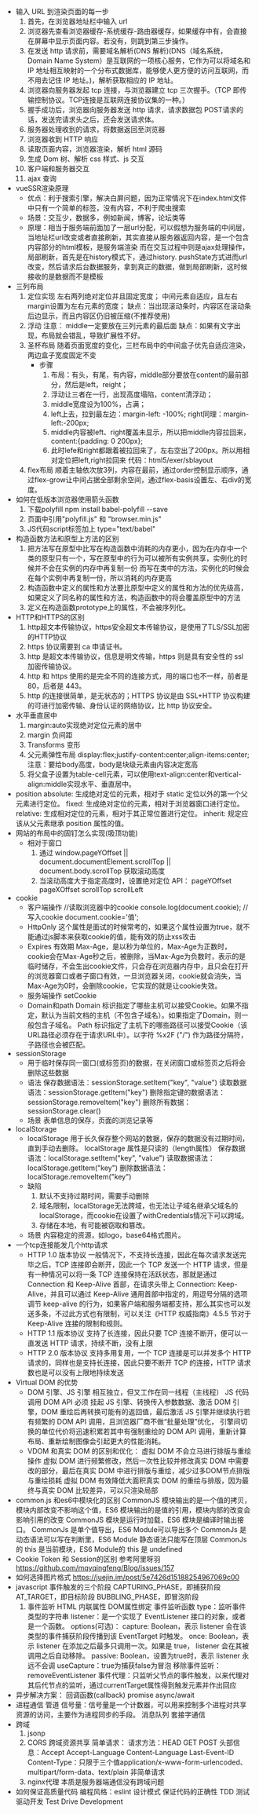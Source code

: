 - 输入 URL 到渲染页面的每一步
  1. 首先，在浏览器地址栏中输入 url
  2. 浏览器先查看浏览器缓存-系统缓存-路由器缓存，如果缓存中有，会直接在屏幕中显示页面内容。若没有，则跳到第三步操作。
  3. 在发送 http 请求前，需要域名解析(DNS 解析)(DNS（域名系统，Domain Name System）是互联网的一项核心服务，它作为可以将域名和 IP 地址相互映射的一个分布式数据库，能够使人更方便的访问互联网，而不用去记住 IP 地址。)，解析获取相应的 IP 地址。
  4. 浏览器向服务器发起 tcp 连接，与浏览器建立 tcp 三次握手。（TCP 即传输控制协议。TCP连接是互联网连接协议集的一种。）
  5. 握手成功后，浏览器向服务器发送 http 请求，请求数据包 POST请求的话，发送完请求头之后，还会发送请求体。
  6. 服务器处理收到的请求，将数据返回至浏览器
  7. 浏览器收到 HTTP 响应
  8. 读取页面内容，浏览器渲染，解析 html 源码
  9. 生成 Dom 树、解析 css 样式、js 交互
  10. 客户端和服务器交互
  11. ajax 查询
- vueSSR渲染原理
    - 优点：利于搜索引擎，解决白屏问题，因为正常情况下在index.html文件中只有一个简单的标签，没有内容，不利于爬虫搜索
    - 场景：交互少，数据多，例如新闻，博客，论坛类等
    - 原理：相当于服务端前面加了一层url分配，可以假想为服务端的中间层，
    当地址栏url改变或者直接刷新，其实直接从服务器返回内容，是一个包含内容部分的html模板，是服务端渲染
    而在交互过程中则是ajax处理操作，局部刷新，首先是在history模式下，通过history. pushState方式进而url改变，然后请求后台数据服务，拿到真正的数据，做到局部刷新，这时候接收的是数据而不是模板
- 三列布局  
    1. 定位实现
        左右两列绝对定位并且固定宽度；
        中间元素自适应，且左右margin设置为左右元素的宽度；
        缺点：当出现滚动条时，内容区在滚动条后边显示，而且内容区仍旧被压缩(不推荐使用)
    2. 浮动
        注意： middle一定要放在三列元素的最后面
        缺点：如果有文字出现，布局就会错乱，导致扩展性不好。
    3. 圣杯布局
        随着页面宽度的变化，三栏布局中的中间盒子优先自适应渲染，两边盒子宽度固定不变
        - 步骤
            1. 布局：有头，有尾，有内容，middle部分要放在content的最前部分，然后是left，reight；
            2. 浮动让三者在一行，出现高度塌陷，content清浮动；
            3. middle宽度设为100%，占满；
            4. left上去，拉到最左边：margin-left: -100%; right同理：margin-left:-200px;
            5. middle内容被left、right覆盖未显示，所以把middle内容拉回来，content:{padding: 0 200px};
            6. 此时lefe和right都跟着被拉回来了，左右空出了200px。所以用相对定位把left,right拉回来
        代码：html5/exer/sblayout
    4. flex布局
        顺着主轴依次放3列，内容在最前，通过order控制显示顺序，通过flex-grow让中间占据全部剩余空间，通过flex-basis设置左、右div的宽度。
- 如何在低版本浏览器使用箭头函数
    1. 下载polyfill
        npm install babel-polyfill --save
    2. 页面中引用"polyfill.js" 和 "browser.min.js"
    3. JS代码script标签加上 type="text/babel"
        <script type="text/babel"></script>
- 构造函数方法和原型上方法的区别
    1. 把方法写在原型中比写在构造函数中消耗的内存更小，因为在内存中一个类的原型只有一个，写在原型中的行为可以被所有实例共享，实例化的时候并不会在实例的内存中再复制一份
    而写在类中的方法，实例化的时候会在每个实例中再复制一份，所以消耗的内存更高
    2. 构造函数中定义的属性和方法要比原型中定义的属性和方法的优先级高，如果定义了同名称的属性和方法，构造函数中的将会覆盖原型中的方法
    3. 定义在构造函数prototype上的属性，不会被序列化。
- HTTP和HTTPS的区别
    1. http超文本传输协议，https安全超文本传输协议，是使用了TLS/SSL加密的HTTP协议
    2. https 协议需要到 ca 申请证书。
    3. http 是超文本传输协议，信息是明文传输，https 则是具有安全性的 ssl 加密传输协议。
    4. http 和 https 使用的是完全不同的连接方式，用的端口也不一样，前者是 80，后者是 443。
    5. http 的连接很简单，是无状态的；HTTPS 协议是由 SSL+HTTP 协议构建的可进行加密传输、身份认证的网络协议，比 http 协议安全。
- 水平垂直居中
    1. margin:auto实现绝对定位元素的居中
    2. margin 负间距
    3. Transforms 变形
    4. 父元素弹性布局 display:flex;justify-content:center;align-items:center;
        注意：要给body高度，body是块级元素由内容决定宽高
    5. 将父盒子设置为table-cell元素，可以使用text-align:center和vertical-align:middle实现水平、垂直居中。
- position
    absolute: 生成绝对定位的元素，相对于 static 定位以外的第一个父元素进行定位。
    fixed: 生成绝对定位的元素，相对于浏览器窗口进行定位。
    relative: 生成相对定位的元素，相对于其正常位置进行定位。
    inherit: 规定应该从父元素继承 position 属性的值。
- 网站的布局中的固钉怎么实现(吸顶功能)
    - 相对于窗口
        1. 通过 window.pageYOffset || document.documentElement.scrollTop || document.body.scrollTop 获取滚动高度
        2. 当滚动高度大于指定高度时，设置绝对定位
        API： pageYOffset pageXOffset scrollTop scrollLeft 
- cookie
    - 客户端操作
        //读取浏览器中的cookie
        console.log(document.cookie);
        //写入cookie
        document.cookie='值';
    - HttpOnly
        这个属性是面试的时候常考的，如果这个属性设置为true，就不能通过js脚本来获取cookie的值，能有效的防止xss攻击
    - Expires 有效期
        Max-Age，是以秒为单位的，Max-Age为正数时，cookie会在Max-Age秒之后，被删除，当Max-Age为负数时，表示的是临时储存，不会生出cookie文件，只会存在浏览器内存中，且只会在打开的浏览器窗口或者子窗口有效，一旦浏览器关闭，cookie就会消失，当Max-Age为0时，会删除cookie，它实现的就是让cookie失效。
    - 服务端操作
        setCookie
    - Domain和path
        Domain 标识指定了哪些主机可以接受Cookie。如果不指定，默认为当前文档的主机（不包含子域名）。如果指定了Domain，则一般包含子域名。
        Path 标识指定了主机下的哪些路径可以接受Cookie（该URL路径必须存在于请求URL中）。以字符 %x2F ("/") 作为路径分隔符，子路径也会被匹配。
- sessionStorage
    - 用于临时保存同一窗口(或标签页)的数据，在关闭窗口或标签页之后将会删除这些数据
    - 语法
        保存数据语法：sessionStorage.setItem("key", "value")
        读取数据语法：sessionStorage.getItem("key")
        删除指定键的数据语法：sessionStorage.removeItem("key")
        删除所有数据：sessionStorage.clear()
    - 场景
        表单信息的保存，页面的浏览记录等
- localStorage
    - localStorage 用于长久保存整个网站的数据，保存的数据没有过期时间，直到手动去删除。
    localStorage 属性是只读的（length属性）
    保存数据语法：localStorage.setItem("key", "value")
    读取数据语法：localStorage.getItem("key")
    删除数据语法：localStorage.removeItem("key")
    - 缺陷
        1. 默认不支持过期时间，需要手动删除
        2. 域名限制，localStorage无法跨域，也无法让子域名继承父域名的localStorage，而cookie在设置了withCredentials情况下可以跨域。
        3. 存储在本地，有可能被窃取和篡改。
    - 场景
        内容稳定的资源，如logo，base64格式图片。
- 一个tcp连接能发几个http请求
    - HTTP 1.0 版本协议
        一般情况下，不支持长连接，因此在每次请求发送完毕之后，TCP 连接即会断开，因此一个 TCP 发送一个 HTTP 请求，但是有一种情况可以将一条 TCP 连接保持在活跃状态，那就是通过 Connection 和 Keep-Alive 首部，在请求头带上 Connection: Keep-Alive，并且可以通过 Keep-Alive 通用首部中指定的，用逗号分隔的选项调节 keep-alive 的行为，如果客户端和服务端都支持，那么其实也可以发送多条，不过此方式也有限制，可以关注《HTTP 权威指南》4.5.5 节对于 Keep-Alive 连接的限制和规则。
    - HTTP 1.1 版本协议
        支持了长连接，因此只要 TCP 连接不断开，便可以一直发送 HTTP 请求，持续不断，没有上限
    - HTTP 2.0 版本协议
        支持多用复用，一个 TCP 连接是可以并发多个 HTTP 请求的，同样也是支持长连接，因此只要不断开 TCP 的连接，HTTP 请求数也是可以没有上限地持续发送
- Virtual DOM 的优势
    - DOM 引擎、JS 引擎 相互独立，但又工作在同一线程（主线程）
        JS 代码调用 DOM API 必须 挂起 JS 引擎、转换传入参数数据、激活 DOM 引擎，DOM 重绘后再转换可能有的返回值，最后激活 JS 引擎并继续执行若有频繁的 DOM API 调用，且浏览器厂商不做“批量处理”优化，
        引擎间切换的单位代价将迅速积累若其中有强制重绘的 DOM API 调用，重新计算布局、重新绘制图像会引起更大的性能消耗。
    - VDOM 和真实 DOM 的区别和优化：
        虚拟 DOM 不会立马进行排版与重绘操作
        虚拟 DOM 进行频繁修改，然后一次性比较并修改真实 DOM 中需要改的部分，最后在真实 DOM 中进行排版与重绘，减少过多DOM节点排版与重绘损耗
        虚拟 DOM 有效降低大面积真实 DOM 的重绘与排版，因为最终与真实 DOM 比较差异，可以只渲染局部
- common.js 和es6中模块化的区别
    CommonJS 模块输出的是一个值的拷贝，模块内部改变不影响这个值，ES6 模块输出的是值的引用，模块内部的改变会影响引用的改变
    CommonJS 模块是运行时加载，ES6 模块是编译时输出接口。
    CommonJs 是单个值导出，ES6 Module可以导出多个
    CommonJs 是动态语法可以写在判断里，ES6 Module 静态语法只能写在顶层
    CommonJs 的 this 是当前模块，ES6 Module的 this 是 undefined
- Cookie Token 和 Session的区别
    参考阿里呀羽 https://github.com/mqyqingfeng/Blog/issues/157
- 如何选择图片格式
    https://juejin.im/post/5e7426d15188254967069c00
- javascript 事件触发的三个阶段
    CAPTURING_PHASE，即捕获阶段
    AT_TARGET，即目标阶段
    BUBBLING_PHASE，即冒泡阶段
    1. 事件监听
        HTML 内联属性
        DOM属性绑定
        事件监听函数
            type：监听事件类型的字符串
            listener：是一个实现了 EventListener 接口的对象，或者是一个函数。
            options(可选)：
                capture:  Boolean，表示 listener 会在该类型的事件捕获阶段传播到该 EventTarget 时触发。
                once:  Boolean，表示 listener 在添加之后最多只调用一次。如果是 true， listener 会在其被调用之后自动移除。
                passive: Boolean，设置为true时，表示 listener 永远不会调
            useCapture：true为捕获false为冒泡
        移除事件监听：removeEventListener
        事件代理：只监听父节点的事件触发，以来代理对其后代节点的监听，通过currentTarget属性得到触发元素并作出回应
- 异步解决方案：
    回调函数(callback)
    promise
    async/await
- 进程通信
    管道
    信号量：信号量是一个计数器，可以用来控制多个进程对共享资源的访问，主要作为进程同步的手段。
    消息队列
    套接字通信
- 跨域
    1. jsonp
    2. CORS 跨域资源共享
      简单请求：
        请求方法：HEAD GET POST
        头部信息：Accept Accept-Language Content-Language Last-Event-ID
          Content-Type：只限于三个值application/x-www-form-urlencoded、multipart/form-data、text/plain
      非简单请求
    3. nginx代理
      本质是服务器端通信没有跨域问题
- 如何保证高质量代码
    编程风格：eslint
    设计模式
    保证代码的正确性 TDD 测试驱动开发 Test Drive Development
